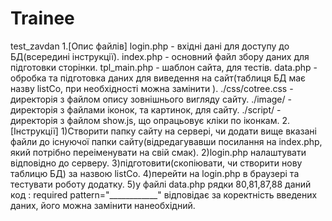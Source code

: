 # Trainee
test_zavdan
      1.[Опис файлів]
login.php    - вхідні дані для доступу до БД(всередині інструкції).
index.php    - основний файл збору даних для підготовки сторінки.
tpl_main.php - шаблон сайта, для тестів.
data.php     - обробка та підготовка даних для виведення на сайт(таблиця БД має назву listCo, при необхідності можна замінити ).
./css/cotree.css - директорія з файлом опису зовнішнього вигляду сайту.
./image/         - директорія з файлами іконок, та картинок, для сайту.
./script/		 - директорія з файлом show.js, що опрацьовує кліки по іконкам.
	    2.[Інструкції]
1)Створити папку сайту на сервері, чи додати вище вказані файли до існуючої папки сайту(відредагувавши посилання на index.php, який потрібно переіменувати на свій смак).
2)login.php налаштувати відповідно до серверу.
3)підготовити(скопіювати, чи створити нову таблицю БД) за назвою listCo.
4)перейти на login.php в браузері та тестувати роботу додатку.
5)у файлі data.php рядки 80,81,87,88 даний код : required pattern="____________" відповідає за коректність введених даних, його можна замінити нанеобхідний.

